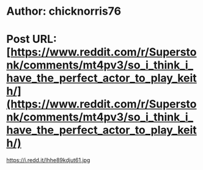 # Author: chicknorris76
# Post URL: [https://www.reddit.com/r/Superstonk/comments/mt4pv3/so_i_think_i_have_the_perfect_actor_to_play_keith/](https://www.reddit.com/r/Superstonk/comments/mt4pv3/so_i_think_i_have_the_perfect_actor_to_play_keith/)


https://i.redd.it/lhhe89kdjut61.jpg